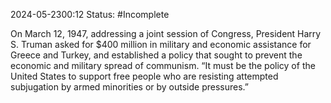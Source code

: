 2024-05-2300:12
Status: #Incomplete  

On March 12, 1947, addressing a joint session of Congress, President Harry S. Truman asked for $400 million in military and economic assistance for Greece and Turkey, and established a policy that sought to prevent the economic and military spread of communism. “It must be the policy of the United States to support free people who are resisting attempted subjugation by armed minorities or by outside pressures.”

